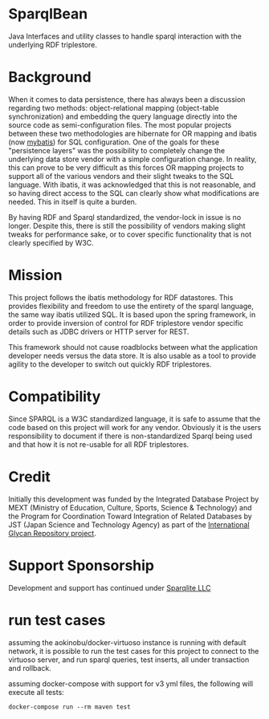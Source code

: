 # SparqlBean
Java Interfaces and utility classes to handle sparql interaction with the underlying RDF triplestore.

# Background
When it comes to data persistence, there has always been a discussion regarding two methods: object-relational mapping (object-table synchronization) and embedding the query language directly into the source code as semi-configuration files.
The most popular projects between these two methodologies are hibernate for OR mapping and ibatis (now [mybatis](https://github.com/mybatis/mybatis-3)) for SQL configuration.
One of the goals for these "persistence layers" was the possibility to completely change the underlying data store vendor with a simple configuration change.  In reality, this can prove to be very difficult as this forces OR mapping projects to support all of the various vendors and their slight tweaks to the SQL language.
With ibatis, it was acknowledged that this is not reasonable, and so having direct access to the SQL can clearly show what modifications are needed.  This in itself is quite a burden.

By having RDF and Sparql standardized, the vendor-lock in issue is no longer.  Despite this, there is still the possibility of vendors making slight tweaks for performance sake, or to cover specific functionality that is not clearly specified by W3C.

# Mission
This project follows the ibatis methodology for RDF datastores.  This provides flexibility and freedom to use the entirety of the sparql language, the same way ibatis utilized SQL.  It is based upon the spring framework, in order to provide inversion of control for RDF triplestore vendor specific details such as JDBC drivers or HTTP server for REST.

This framework should not cause roadblocks between what the application developer needs versus the data store.  It is also usable as a tool to provide agility to the developer to switch out quickly RDF triplestores.

# Compatibility
Since SPARQL is a W3C standardized language, it is safe to assume that the code based on this project will work for any vendor.  Obviously it is the users responsibility to document if there is non-standardized Sparql being used and that how it is not re-usable for all RDF triplestores.


# Credit
Initially this development was funded by the Integrated Database Project by MEXT (Ministry of Education, Culture, Sports, Science & Technology) and the Program for Coordination Toward Integration of Related Databases by JST (Japan Science and Technology Agency) as part of the [International Glycan Repository project](http://www.glytoucan.org).

# Support Sponsorship
Development and support has continued under [Sparqlite LLC](http://sparqlite.com)

# run test cases
assuming the aokinobu/docker-virtuoso instance is running with default network, it is possible to run the test cases for this project to connect to the virtuoso server, and run sparql queries, test inserts, all under transaction and rollback.

assuming docker-compose with support for v3 yml files, the following will execute all tests:
```
docker-compose run --rm maven test
 ```
